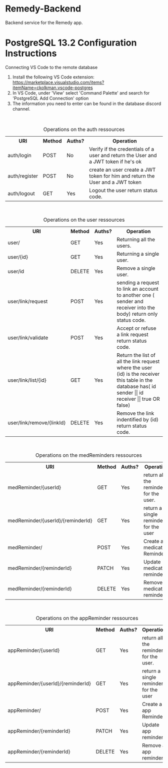 # Remedy-Backend
Backend service for the Remedy app.

# PostgreSQL 13.2 Configuration Instructions

Connecting VS Code to the remote database
  1. Install the following VS Code extension: https://marketplace.visualstudio.com/items?itemName=ckolkman.vscode-postgres
  2. In VS Code, under 'View' select 'Command Palette' and search for 'PostgreSQL Add Connection' option
  3. The information you need to enter can be found in the database discord channel.


<br>
<table style="caption-side: top">
<caption>Operations on the auth ressources </caption>
<tr>
    <th>URI</th>
    <th>Method</th>
    <th>Auths?</th>
    <th>Operation</th>
</tr>

<tr>
    <td>auth/login</td>
    <td>POST</td>
    <td>No</td>
    <td>
    Verify if the credentials of a user  and return the User and a JWT token if he's ok
    </td>
</tr>
<tr>
    <td>auth/register</td>
    <td>POST</td>
    <td>No</td>
    <td>
    create an user create a JWT token for him and return the User and a JWT token
    </td>
</tr>
<tr>
    <td>auth/logout</td>
    <td>GET</td>
    <td>Yes</td>
    <td>
        Logout the user return status code.
    </td>
</tr>
</table>


<br>
<table style="caption-side: top">
<caption>Operations on the user ressources </caption>
<tr>
    <th>URI</th>
    <th>Method</th>
    <th>Auths?</th>
    <th>Operation</th>
</tr>
<tr>
    <td>user/</td>
    <td>GET</td>
    <td>Yes</td>
    <td>
        Returning all the users.
    </td>
</tr>
<tr>
    <td>user/{id}</td>
    <td>GET</td>
    <td>Yes</td>
    <td>
        Returning a single user.
    </td>
</tr>
<tr>
    <td>user/id</td>
    <td>DELETE</td>
    <td>Yes</td>
    <td>
        Remove a single user.
    </td>
</tr>
<tr>
    <td>user/link/request</td>
    <td>POST</td>
    <td>Yes</td>
    <td>
        sending a request to link an account to another one ( sender and receiver into the body) return only status code.
    </td>
</tr>
<tr>
    <td>user/link/validate</td>
    <td>POST</td>
    <td>Yes</td>
    <td>
        Accept or refuse a link request  return status code.
    </td>
</tr>
<tr>
    <td>user/link/list/{id}</td>
    <td>GET</td>
    <td>Yes</td>
    <td>
        Return the list of all the link request where the user (id) is the receiver this table in the database has( id sender || id receiver || true OR false)  
    </td>
</tr>
<tr>
    <td>user/link/remove/{linkId}</td>
    <td>DELETE</td>
    <td>Yes</td>
    <td>
        Remove the link  indentified by (id) return status code. 
    </td>
</tr>
</table>

<br>
<table style="caption-side: top">
<caption>Operations on the medReminders ressources </caption>
<tr>
    <th>URI</th>
    <th>Method</th>
    <th>Auths?</th>
    <th>Operation</th>
</tr>
<tr>
    <td>medReminder/{userId}</td>
    <td>GET</td>
    <td>Yes</td>
    <td>
        return all the reminders for the user.
    </td>
</tr>
<tr>
    <td>medReminder/{userId}/{reminderId}</td>
    <td>GET</td>
    <td>Yes</td>
    <td>
        return a single reminders for the user
    </td>
</tr>
<tr>
    <td>medReminder/</td>
    <td>POST</td>
    <td>Yes</td>
    <td>
     Create a medication Reminder.
    </td>
</tr>
<tr>
    <td>medReminder/{reminderId}</td>
    <td>PATCH</td>
    <td>Yes</td>
    <td>
    Update medication reminder.
    </td>
</tr>
<tr>
    <td>medReminder/{reminderId}</td>
    <td>DELETE</td>
    <td>Yes</td>
    <td>
        Remove a medication reminder.
    </td>
</tr>
</table>


<br>
<table style="caption-side: top">
<caption>Operations on the appReminder ressources </caption>
<tr>
    <th>URI</th>
    <th>Method</th>
    <th>Auths?</th>
    <th>Operation</th>
</tr>
<tr>
    <td>appReminder/{userId}</td>
    <td>GET</td>
    <td>Yes</td>
    <td>
        return all the reminders for the user.
    </td>
</tr>
<tr>
    <td>appReminder/{userId}/{reminderId}</td>
    <td>GET</td>
    <td>Yes</td>
    <td>
        return a single reminders for the user
    </td>
</tr>
<tr>
    <td>appReminder/</td>
    <td>POST</td>
    <td>Yes</td>
    <td>
     Create a app Reminder.
    </td>
</tr>
<tr>
    <td>appReminder/{reminderId}</td>
    <td>PATCH</td>
    <td>Yes</td>
    <td>
    Update app reminder.
    </td>
</tr>
<tr>
    <td>appReminder/{reminderId}</td>
    <td>DELETE</td>
    <td>Yes</td>
    <td>
        Remove a app reminder.
    </td>
</tr>
</table>


